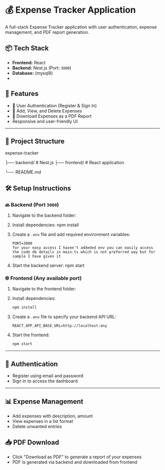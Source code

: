 
# 💰 Expense Tracker Application

A full-stack Expense Tracker application with user authentication, expense management, and PDF report generation.

## 📦 Tech Stack

- **Frontend:** React
- **Backend:** Nest.js (Port: `3000`)
- **Database:** (mysql8)
- 
## 🚀 Features

- 🔐 User Authentication (Register & Sign In)
- 🧾 Add, View, and Delete Expenses
- 📄 Download Expenses as a PDF Report
- Responsive and user-friendly UI

---

## 📁 Project Structure

expense-tracker

├── backend/ # Nest.js
├── frontend/ # React application

└── README.md


## 🛠️ Setup Instructions

### 🔙 Backend (Port `3000`)

1. Navigate to the backend folder:

2. Install dependencies:
    npm install
3. Create a `.env` file and add required environment variables:

    ```env
    PORT=3000
    for your easy access I haven't addeded env you can easily access the code db details in main.ts which is not preferred way but for sample I have given it

4. Start the backend server:
    npm start

### 🌐 Frontend (Any available port)

1. Navigate to the frontend folder:


2. Install dependencies:

    ```bash
    npm install
    ```

3. Create a `.env` file to specify your backend API URL:

    ```env
    REACT_APP_API_BASE_URL=http://localhost:any
    ```

4. Start the frontend:

    ```bash
    npm start
    ```

---

## 🔐 Authentication

- Register using email and password
- Sign in to access the dashboard

---

## 📊 Expense Management

- Add expenses with description, amount
- View expenses in a list format
- Delete unwanted entries


## 📥 PDF Download

- Click "Download as PDF" to generate a report of your expenses
- PDF is generated via backend and downloaded from frontend

